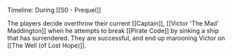 Timeline:  During [[S0 - Prequel]]

The players decide overthrow their current [[Captain]], [[Victor 'The Mad' Maddington]] when he attempts to break [[Pirate Code]] by sinking a ship that has surrendered.  They are successful, and end up marooning Victor on [[The Well (of Lost Hope)]].